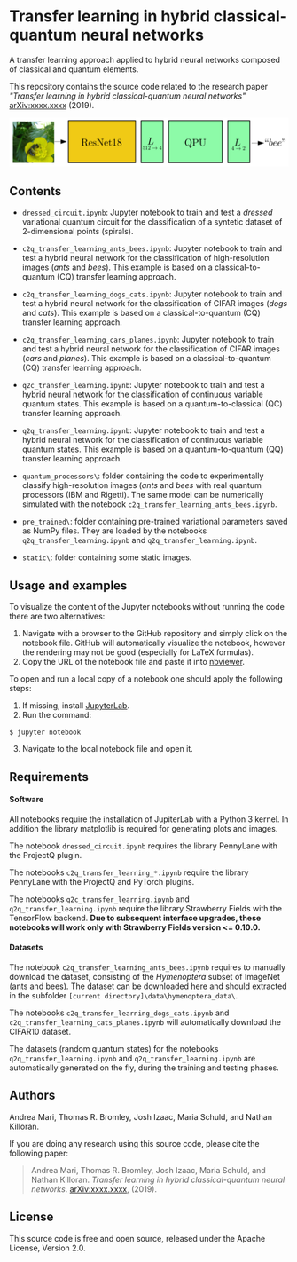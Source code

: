 
# Transfer learning in hybrid classical-quantum neural networks
A transfer learning approach applied to hybrid neural networks composed of classical and quantum elements.

This repository contains the source code related to the research paper *"Transfer learning in hybrid classical-quantum neural networks"* [arXiv:xxxx.xxxx](https://arxiv.org/abs/xxxx.xxxx) (2019).

![Figure](static/figure_c2q_notebook.png)

## Contents
* `dressed_circuit.ipynb`: Jupyter notebook to train and test a _dressed_ variational quantum circuit for the classification of a syntetic dataset of 2-dimensional points (spirals). 

* `c2q_transfer_learning_ants_bees.ipynb`: Jupyter notebook to train and test a hybrid neural network for the classification of high-resolution images (_ants_ and _bees_). This example is based on a classical-to-quantum (CQ) transfer learning approach.

* `c2q_transfer_learning_dogs_cats.ipynb`: Jupyter notebook to train and test a hybrid neural network for the classification of CIFAR images (_dogs_ and _cats_). This example is based on a classical-to-quantum (CQ) transfer learning approach.

* `c2q_transfer_learning_cars_planes.ipynb`: Jupyter notebook to train and test a hybrid neural network for the classification of CIFAR images (_cars_ and _planes_). This example is based on a classical-to-quantum (CQ) transfer learning approach.

* `q2c_transfer_learning.ipynb`: Jupyter notebook to train and test a hybrid neural network for the classification of continuous variable quantum states. This example is based on a quantum-to-classical (QC) transfer learning approach.

* `q2q_transfer_learning.ipynb`: Jupyter notebook to train and test a hybrid neural network for the classification of continuous variable quantum states. This example is based on a quantum-to-quantum (QQ) transfer learning approach.

* `quantum_processors\`: folder containing the code to experimentally classify high-resolution images (_ants_ and _bees_ with real quantum processors (IBM and Rigetti). The same model can be numerically simulated with the notebook `c2q_transfer_learning_ants_bees.ipynb`.

* `pre_trained\`: folder containing pre-trained variational parameters saved as NumPy files. They are loaded by the notebooks `q2q_transfer_learning.ipynb` and `q2q_transfer_learning.ipynb`.

* `static\`: folder containing some static images.

## Usage and examples

To visualize the content of the Jupyter notebooks without running the code there are two alternatives:
1. Navigate with a browser to the GitHub repository and simply click on the notebook file. GitHub will automatically visualize the notebook, however the rendering may not be good (especially for LaTeX formulas).
2. Copy the URL of the notebook file and paste it into [nbviewer](https://nbviewer.jupyter.org).

To open and run a local copy of a notebook one should apply the following steps:

1. If missing, install [JupyterLab](https://jupyter.org/install).
2. Run the command:
```
$ jupyter notebook
```
3. Navigate to the local notebook file and open it.

## Requirements

#### Software
All notebooks require the installation of JupiterLab with a Python 3 kernel. In addition the library matplotlib is required for generating plots and images.

The notebook `dressed_circuit.ipynb` requires the library PennyLane with the ProjectQ plugin.

The notebooks `c2q_transfer_learning_*.ipynb` require the library PennyLane with the ProjectQ and PyTorch plugins.

The notebooks `q2c_transfer_learning.ipynb` and  `q2q_transfer_learning.ipynb` require the library Strawberry Fields with the TensorFlow backend. **Due to subsequent interface upgrades, these notebooks will work only with Strawberry Fields version <= 0.10.0.**

#### Datasets
The notebook `c2q_transfer_learning_ants_bees.ipynb` requires to manually download the dataset, consisting of the _Hymenoptera_ subset of ImageNet (ants and bees). The dataset can be downloaded [here](https://download.pytorch.org/tutorial/hymenoptera_data.zip) and should extracted in the subfolder `[current directory]\data\hymenoptera_data\`.

The notebooks `c2q_transfer_learning_dogs_cats.ipynb` and `c2q_transfer_learning_cats_planes.ipynb` will automatically download the CIFAR10 dataset.

The datasets (random quantum states) for the notebooks `q2q_transfer_learning.ipynb` and `q2q_transfer_learning.ipynb` are automatically generated on the fly, during the training and testing phases.

## Authors

Andrea Mari, Thomas R. Bromley, Josh Izaac, Maria Schuld, and Nathan Killoran.

If you are doing any research using this source code, please cite the following paper:

> Andrea Mari, Thomas R. Bromley, Josh Izaac, Maria Schuld, and Nathan Killoran. _Transfer learning in hybrid classical-quantum neural networks_. [arXiv:xxxx.xxxx](https://arxiv.org/abs/xxxx.xxxx), (2019).

## License

This source code is free and open source, released under the Apache License, Version 2.0.
